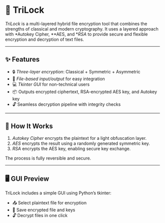 # 🔐 TriLock

*TriLock* is a multi-layered hybrid file encryption tool that combines the strengths of classical and modern cryptography. It uses a layered approach with *Autokey Cipher, **AES, and **RSA* to provide secure and flexible encryption and decryption of text files.

---

## ✨ Features

- 🔒 *Three-layer encryption*: Classical + Symmetric + Asymmetric
- 📁 *File-based input/output* for easy integration
- 💻 *Tkinter GUI* for non-technical users
- 📦 Outputs encrypted ciphertext, RSA-encrypted AES key, and Autokey key
- 🔓 Seamless decryption pipeline with integrity checks

---

## 🔧 How It Works

1. *Autokey Cipher* encrypts the plaintext for a light obfuscation layer.
2. *AES* encrypts the result using a randomly generated symmetric key.
3. *RSA* encrypts the AES key, enabling secure key exchange.

The process is fully reversible and secure.

---

## 🖥 GUI Preview

TriLock includes a simple GUI using Python’s tkinter:

- 📤 Select plaintext file for encryption
- 🔐 Save encrypted file and keys
- 🔓 Decrypt files in one click
